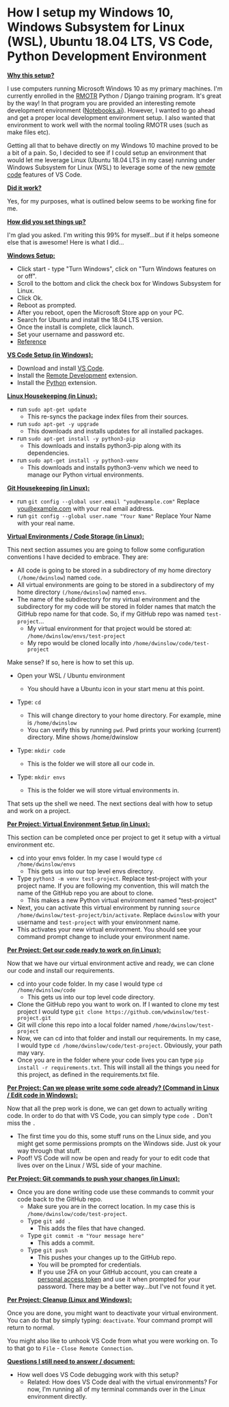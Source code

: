 # How I setup my Windows 10, Windows Subsystem for Linux (WSL), Ubuntu 18.04 LTS, VS Code, Python Development Environment

**<u>Why this setup?</u>**

I use computers running Microsoft Windows 10 as my primary machines.  I'm currently enrolled in the [RMOTR](https://rmotr.com/) Python / Django training program.  It's great by the way!  In that program you are provided an interesting remote development environment ([Notebooks.ai](https://notebooks.ai/)).  However, I wanted to go ahead and get a proper local development environment setup.  I also wanted that environment to work well with the normal tooling RMOTR uses (such as make files etc).  

Getting all that to behave directly on my Windows 10 machine proved to be a bit of a pain.  So, I decided to see if I could setup an environment that would let me leverage Linux (Ubuntu 18.04 LTS in my case) running under Windows Subsystem for Linux (WSL) to leverage some of the new [remote code](https://code.visualstudio.com/docs/remote/wsl) features of VS Code.



**<u>Did it work?</u>**

Yes, for my purposes, what is outlined below seems to be working fine for me.



**<u>How did you set things up?</u>**

I'm glad you asked.  I'm writing this 99% for myself...but if it helps someone else that is awesome!  Here is what I did...



<u>**Windows Setup:**</u>

- Click start - type "Turn Windows", click on "Turn Windows features on or off".
- Scroll to the bottom and click the check box for Windows Subsystem for Linux.
- Click Ok.
- Reboot as prompted.
- After you reboot, open the Microsoft Store app on your PC.
- Search for Ubuntu and install the 18.04 LTS version.
- Once the install is complete, click launch. 
- Set your username and password etc.
- [Reference](https://docs.microsoft.com/en-us/windows/wsl/install-win10)



**<u>VS Code Setup (in Windows):</u>**

- Download and install [VS Code](https://code.visualstudio.com/).
- Install the [Remote Development](https://marketplace.visualstudio.com/items?itemName=ms-vscode-remote.vscode-remote-extensionpack) extension.
- Install the [Python](https://marketplace.visualstudio.com/items?itemName=ms-python.python) extension.



**<u>Linux Housekeeping (in Linux):</u>**

- run `sudo apt-get update`
  - This re-syncs the package index files from their sources.
- run `sudo apt-get -y upgrade`
  - This downloads and installs updates for all installed packages.
- run `sudo apt-get install -y python3-pip`
  - This downloads and installs python3-pip along with its dependencies. 
- run `sudo apt-get install -y python3-venv`
  - This downloads and installs python3-venv which we need to manage our Python virtual environments.



**<u>Git Housekeeping (in Linux):</u>**

- run `git config --global user.email "you@example.com"` Replace you@example.com with your real email address.
- run `git config --global user.name "Your Name"`  Replace Your Name with your real name.



**<u>Virtual Environments / Code Storage (in Linux):</u>**

This next section assumes you are going to follow some configuration conventions I have decided to embrace.  They are:

- All code is going to be stored in a subdirectory of my home directory `(/home/dwinslow`) named `code`.
- All virtual environments are going to be stored in a subdirectory of my home directory `(/home/dwinslow`) named `envs`.
- The name of the subdirectory for my virtual environment and the subdirectory for my code will be stored in folder names that match the GitHub repo name for that code.  So, if my GitHub repo was named `test-project`...
  - My virtual environment for that project would be stored at: `/home/dwinslow/envs/test-project`
  - My repo would be cloned locally into `/home/dwinslow/code/test-project`

Make sense?  If so, here is how to set this up.

- Open your WSL / Ubuntu environment
  - You should have a Ubuntu icon in your start menu at this point.
- Type: `cd` 
  - This will change directory to your home directory.  For example, mine is `/home/dwinslow`
  - You can verify this by running `pwd`.  Pwd prints your working (current) directory.  Mine shows /home/dwinslow

- Type: `mkdir code` 
  - This is the folder we will store all our code in.
- Type: `mkdir envs` 
  - This is the folder we will store virtual environments in.

That sets up the shell we need.  The next sections deal with how to setup and work on a project.



**<u>Per Project: Virtual Environment Setup (in Linux):</u>**

This section can be completed once per project to get it setup with a virtual environment etc.

- cd into your envs folder.  In my case I would type `cd /home/dwinslow/envs` 
  - This gets us into our top level envs directory.
- Type `python3 -m venv test-project`.  Replace test-project with your project name.  If you are following my convention, this will match the name of the GitHub repo you are about to clone.
  - This makes a new Python virtual environment named "test-project"
- Next, you can activate this virtual environment by running `source /home/dwinslow/test-project/bin/activate`. Replace `dwinslow` with your username and `test-project` with your environment name.
- This activates your new virtual environment.  You should see your command prompt change 
  to include your environment name.  



**<u>Per Project: Get our code ready to work on (in Linux):</u>**

Now that we have our virtual environment active and ready, we can clone our code and install our requirements.

- cd into your code folder.  In my case I would type `cd /home/dwinslow/code` 
  - This gets us into our top level code directory.
- Clone the GitHub repo you want to work on.  If I wanted to clone my test project I would type `git clone https://github.com/wdwinslow/test-project.git`
- Git will clone this repo into a local folder named `/home/dwinslow/test-project`
- Now, we can cd into that folder and install our requirements.  In my case, I would type `cd /home/dwinslow/code/test-project`.  Obviously, your path may vary.
- Once you are in the folder where your code lives you can type `pip install -r requirements.txt`.  This will install all the things you need for this project, as defined in the requirements.txt file.



**<u>Per Project: Can we please write some code already? (Command in Linux / Edit code in Windows):</u>**

Now that all the prep work is done, we can get down to actually writing code.  In order to do that with VS Code, you can simply type `code .`  Don't miss the `.`

- The first time you do this, some stuff runs on the Linux side, and you might get some permissions prompts on the Windows side.  Just ok your way through that stuff.
- Poof!  VS Code will now be open and ready for your to edit code that lives over on the Linux / WSL side of your machine.



**<u>Per Project: Git commands to push your changes (in Linux):</u>**

- Once you are done writing code use these commands to commit your code back to the GitHub repo.
  - Make sure you are in the correct location.  In my case this is `/home/dwinslow/code/test-project`.
  - Type `git add .`
    - This adds the files that have changed.
  - Type `git commit -m "Your message here"`
    - This adds a commit.
  - Type `git push`
    - This pushes your changes up to the GitHub repo.
    - You will be prompted for credentials.
    - If you use 2FA on your GitHub account, you can create a [personal access token](https://help.github.com/en/articles/creating-a-personal-access-token-for-the-command-line) and use it when prompted for your password.  There may be a better way...but I've not found it yet.



**<u>Per Project: Cleanup (Linux and Windows):</u>**

Once you are done, you might want to deactivate your virtual environment. You can do that by simply typing: `deactivate`.  Your command prompt will return to normal.

You might also like to unhook VS Code from what you were working on.  To to that go to `File` - `Close Remote Connection`.



**<u>Questions I still need to answer / document:</u>**

- How well does VS Code debugging work with this setup?
  - Related: How does VS Code deal with the virtual environments?  For now, I'm running all of my terminal commands over in the Linux environment directly.